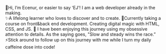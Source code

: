 🌸Hi, I’m Ecenur, or easier to say ‘EJ’! I am a web developer already in the making.<br>
✨A lifelong learner who loves to discover and to create. 
🌟Currently taking a course on front&back end development. Creating digital magic with HTML, CSS, and JS.
 🌈 I have been enjoying this journey using my obsessive attention to details.
As the saying goes, "Slow and steady wins the race.”
⚡️Stick around to follow up on this journey with me while I turn my daily caffeine dose into code! 